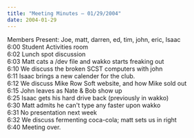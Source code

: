 ```yaml
---
title: "Meeting Minutes – 01/29/2004"
date: 2004-01-29
---
```

<p>
Members Present:  Joe, matt, darren, ed, tim, john, eric, Isaac
<br>
6:00	Student Activities room <br>
6:02	Lunch spot discussion <br>
6:03	Matt cats a /dev file and wakko starts freaking out <br>
6:10	We discuss the broken SCST computers with john <br>
6:11	Isaac brings a new calender for the club. <br>
6:12	We discuss Mike Row Soft website, and how Mike sold out <br>
6:15	John leaves as Nate & Bob show up <br>
6:25    Isaac gets his hard drive back (previously in wakko) <br>
6:30	Matt admits he can't type any faster upon wakko <br>
6:31	No presentation next week <br>
6:32	We discuss fermenting coca-cola; matt sets us in right <br>
6:40	Meeting over.
